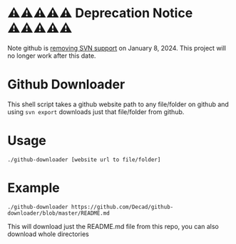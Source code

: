 # ⚠⚠⚠⚠⚠  Deprecation Notice ⚠⚠⚠⚠⚠ 

Note github is [removing SVN support](https://github.blog/2023-01-20-sunsetting-subversion-support/) on January 8, 2024. This project will no longer work after this date.

# Github Downloader

This shell script takes a github website path to any file/folder on github and using `svn export` downloads just that file/folder from github.

# Usage

`./github-downloader [website url to file/folder]`

# Example

`./github-downloader https://github.com/Decad/github-downloader/blob/master/README.md`

This will download just the README.md file from this repo, you can also download whole directories
